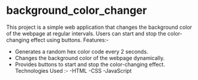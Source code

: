 # background_color_changer
This project is a simple web application that changes the background color of the webpage at regular intervals. Users can start and stop the color-changing effect using buttons.
Features:-
- Generates a random hex color code every 2 seconds.
- Changes the background color of the webpage dynamically.
- Provides buttons to start and stop the color-changing effect.
Technologies Used :-
-HTML
-CSS
-JavaScript
